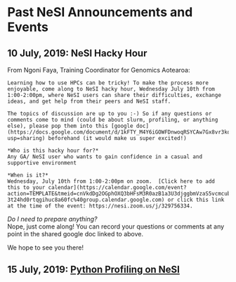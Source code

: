 # Past NeSI Announcements and Events

## 10 July, 2019: NeSI Hacky Hour

From Ngoni Faya, Training Coordinator for Genomics Aotearoa:

    Learning how to use HPCs can be tricky! To make the process more enjoyable, come along to NeSI hacky hour, Wednesday July 10th from     1:00-2:00pm, where NeSI users can share their difficulties, exchange ideas, and get help from their peers and NeSI staff.   

    The topics of discussion are up to you :-) So if any questions or comments come to mind (could be about slurm, profiling, or anything else), please pop them into this [google doc](https://docs.google.com/document/d/1kFTY_M4Y6iGOWFDnwoqRSYCAw7Gx8vr3kqPRYgZZcfc/edit?usp=sharing) beforehand (it would make us super excited!) 

    *Who is this hacky hour for?*  
    Any GA/ NeSI user who wants to gain confidence in a casual and supportive environment

    *When is it?*  
    Wednesday, July 10th from 1:00-2:00pm on zoom.  [Click here to add this to your calendar](https://calendar.google.com/event?            action=TEMPLATE&tmeid=cnVkdDg2OGphOXQ3bHFsM3R0azB1a3U3djggbmVzaS5vcmcubnpfNGhrdnMzdDI0aGQwcnRxZ2lodWM4YTYwZmNAZw&tmsrc=nesi.org.nz_4hkvs  3t24hd0rtqgihuc8a60fc%40group.calendar.google.com) or click this link at the time of the event: https://nesi.zoom.us/j/329756334.
 
   *Do I need to prepare anything?*  
    Nope, just come along! You can record your questions or comments at any point in the shared google doc linked to above.

   We hope to see you there!

## 15 July, 2019: [Python Profiling on NeSI](https://support.nesi.org.nz/hc/en-gb/articles/360001023396-Online-Training-15-July-Python-Profiling-on-NeSI)



